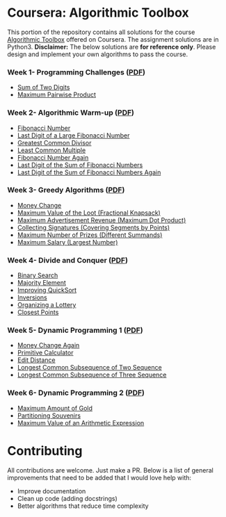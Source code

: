 # Coursera: Algorithmic Toolbox
This portion of the repository contains all solutions for the course [Algorithmic Toolbox](https://www.coursera.org/learn/algorithmic-toolbox) offered on Coursera. The assignment solutions are in Python3.
**Disclaimer:** The below solutions are **for reference only**. Please design and implement your own algorithms to pass the course.
### Week 1- Programming Challenges ([PDF](/week1_programming_challenges/week1_programming_challenges.pdf))

- [Sum of Two Digits](/week1_programming_challenges/1_sum_of_two_digits/APlusB.cpp)
- [Maximum Pairwise Product](/week1_programming_challenges/2_maximum_pairwise_product/max_pairwise_product_full.cpp)
### Week 2- Algorithmic Warm-up ([PDF](/week2_algorithmic_warmup/week2_algorithmic_warmup.pdf))
- [Fibonacci Number](/week2_algorithmic_warmup/1_fibonacci_number/fibonacci.cpp)
- [Last Digit of a Large Fibonacci Number](/week2_algorithmic_warmup/2_last_digit_of_fibonacci_number/fibonacci_last_digit.cpp)
- [Greatest Common Divisor](/week2_algorithmic_warmup/3_greatest_common_divisor/gcd.cpp)
- [Least Common Multiple](/week2_algorithmic_warmup/4_least_common_multiple/lcm.cpp)
- [Fibonacci Number Again](/week2_algorithmic_warmup/5_fibonacci_number_again/fibonacci_huge.cpp)
- [Last Digit of the Sum of Fibonacci Numbers](/week2_algorithmic_warmup/6_last_digit_of_the_sum_of_fibonacci_numbers/fibonacci_sum_last_digit.cpp)
- [Last Digit of the Sum of Fibonacci Numbers Again](/week2_algorithmic_warmup/7_last_digit_of_the_sum_of_fibonacci_numbers_again/fibonacci_partial_sum.cpp)
### Week 3- Greedy Algorithms ([PDF](/Assignments/week3_greedy_algorithms.pdf))

- [Money Change](/week3_greedy_algorithms/1_money_change/change.cpp)
- [Maximum Value of the Loot (Fractional Knapsack)](/week3_greedy_algorithms/2_maximum_value_of_the_loot/fractional_knapsack.cpp)
- [Maximum Advertisement Revenue (Maximum Dot Product)](/week3_greedy_algorithms3_maximum_advertisement_revenue/dot_product.cpp)
- [Collecting Signatures (Covering Segments by Points)](/week3_greedy_algorithms/4_collecting_signatures/covering_segments.cpp)
- [Maximum Number of Prizes (Different Summands)](/week3_greedy_algorithms/5_maximum_number_of_prizes/different_summands.cpp)
- [Maximum Salary (Largest Number)](/week3_greedy_algorithms/6_maximum_salary/largest_number.cpp)

### Week 4- Divide and Conquer ([PDF](/Assignments/week4_divide_and_conquer.pdf))

- [Binary Search](/week4_divide_and_conquer/1_binary_search/binary_search.cpp)
- [Majority Element](/week4_divide_and_conquer/2_majority_element/majority_element.cpp)
- [Improving QuickSort](/week4_divide_and_conquer/3_improving_quicksort/sorting.cpp)
- [Inversions](/week4_divide_and_conquer/4_number_of_inversions/inversions.cpp)
- [Organizing a Lottery](/week4_divide_and_conquer/5_organizing_a_lottery/points_and_segments.cpp)
- [Closest Points](/week4_divide_and_conquer/6_closest_points/closest.cpp)

### Week 5- Dynamic Programming 1 ([PDF](/Assignments/week5_dynamic_programming1.pdf))

- [Money Change Again](/week5_dynamic_programming1/1_money_change_again)
- [Primitive Calculator](/week5_dynamic_programming1/2_primitive_calculator)
- [Edit Distance](/week5_dynamic_programming1/3_edit_distance)
- [Longest Common Subsequence of Two Sequence](/week5_dynamic_programming1/4_longest_common_subsequence_of_two_sequences)
- [Longest Common Subsequence of Three Sequence](/week5_dynamic_programming1/5_longest_common_subsequence_of_three_sequences)

### Week 6- Dynamic Programming 2 ([PDF](/Assignments/week6_dynamic_programming2.pdf))

- [Maximum Amount of Gold](/week6_dynamic_programming2/1_maximum_amount_of_gold/)
- [Partitioning Souvenirs](/week6_dynamic_programming2/2_partitioning_souvenirs)
- [Maximum Value of an Arithmetic Expression](/week6_dynamic_programming2/3_maximum_value_of_an_arithmetic_expression)


# Contributing

All contributions are welcome. Just make a PR. Below is a list of general improvements that need to be added that I would love help with:
- Improve documentation
- Clean up code (adding docstrings)
- Better algorithms that reduce time complexity


